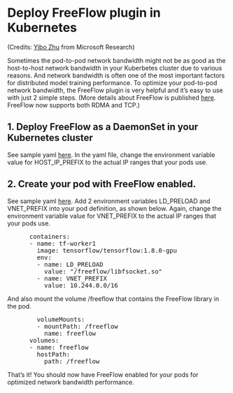 ﻿# Deploy FreeFlow plugin in Kubernetes 
(Credits: [Yibo Zhu](https://www.microsoft.com/en-us/research/people/yibzh/) from Microsoft Research)

Sometimes the pod-to-pod network bandwidth might not be as good as the host-to-host network bandwidth in your Kuberbetes cluster due to various reasons. And network bandwidth is often one of the most important factors for distributed model training performance. To optimize your pod-to-pod network bandwidth, the FreeFlow plugin is very helpful and it’s easy to use with just 2 simple steps. (More details about FreeFlow is published [here](https://www.microsoft.com/en-us/research/publication/freeflow-high-performance-container-networking-3/). FreeFlow now supports both RDMA and TCP.)

## 1. Deploy FreeFlow as a DaemonSet in your Kubernetes cluster
See sample yaml [here](https://github.com/joyq-github/TensorFlowonK8s/blob/master/sampleyaml/freeflow.yaml).  In the yaml file, change the environment variable value for HOST_IP_PREFIX to the actual IP ranges that your pods use.

## 2. Create your pod with FreeFlow enabled. 
See sample yaml [here](https://github.com/joyq-github/TensorFlowonK8s/blob/master/sampleyaml/tfworkerwithfreeflow.yaml). Add 2 environment variables LD_PRELOAD and VNET_PREFIX into your pod definition, as shown below. Again, change the environment variable value for VNET_PREFIX to the actual IP ranges that your pods use.
<pre>
      containers:
      - name: tf-worker1
        image: tensorflow/tensorflow:1.8.0-gpu
        env:
        - name: LD_PRELOAD
          value: "/freeflow/libfsocket.so"
        - name: VNET_PREFIX
          value: 10.244.0.0/16
</pre>
And also mount the volume /freeflow that contains the FreeFlow library in the pod. 
<pre>
        volumeMounts:
        - mountPath: /freeflow
          name: freeflow      
      volumes:
      - name: freeflow
        hostPath:
          path: /freeflow  
</pre>

That’s it! You should now have FreeFlow enabled for your pods for optimized network bandwidth performance. 


